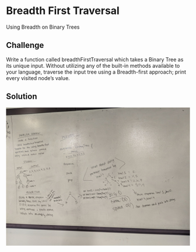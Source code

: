 # Breadth First Traversal
 Using Breadth on Binary Trees


## Challenge
Write a function called breadthFirstTraversal which takes a Binary Tree as its unique input. Without utilizing any of the built-in methods available to your language, traverse the input tree using a Breadth-first approach; print every visited node’s value.

## Solution
![](/assets/breadth-first-traversal.jpg)